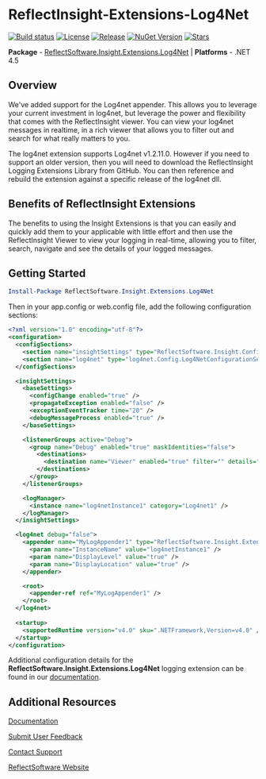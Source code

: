 # ReflectInsight-Extensions-Log4Net

[![Build status](https://ci.appveyor.com/api/projects/status/github/reflectsoftware/reflectinsight-extensions-log4net?svg=true)](https://ci.appveyor.com/project/reflectsoftware/reflectinsight-extensions-log4net)
[![License](https://img.shields.io/:license-MS--PL-blue.svg)](https://github.com/reflectsoftware/reflectinsight-extensions-log4net/license.md)
[![Release](https://img.shields.io/github/release/reflectsoftware/reflectinsight-extensions-log4net.svg)](https://github.com/reflectsoftware/reflectinsight-extensions-log4net/releases/latest)
[![NuGet Version](http://img.shields.io/nuget/v/reflectsoftware.insight.extensions.log4net.svg?style=flat)](http://www.nuget.org/packages/ReflectSoftware.Insight.Extensions.Log4Net/)
[![Stars](https://img.shields.io/github/stars/reflectsoftware/reflectinsight-extensions-log4net.svg)](https://github.com/reflectsoftware/reflectinsight-extensions-log4net/stargazers)

**Package** - [ReflectSoftware.Insight.Extensions.Log4Net](http://www.nuget.org/packages/ReflectSoftware.Insight.Extensions.Log4Net/) | **Platforms** - .NET 4.5

## Overview ##

We've added support for the Log4net appender. This allows you to leverage your current investment in log4net, but leverage the power and flexibility that comes with the ReflectInsight viewer. You can view your log4net messages in realtime, in a rich viewer that allows you to filter out and search for what really matters to you.

 The log4net extension supports Log4net v1.2.11.0. However if you need to support an older version, then you will need to download the ReflectInsight Logging Extensions Library from GitHub. You can then reference and rebuild the extension against a specific release of the log4net dll.

## Benefits of ReflectInsight Extensions ##

The benefits to using the Insight Extensions is that you can easily and quickly add them to your applicable with little effort and then use the ReflectInsight Viewer to view your logging in real-time, allowing you to filter, search, navigate and see the details of your logged messages.

## Getting Started

```powershell
Install-Package ReflectSoftware.Insight.Extensions.Log4Net
```

Then in your app.config or web.config file, add the following configuration sections:

```xml
<?xml version="1.0" encoding="utf-8"?>
<configuration>
  <configSections>
    <section name="insightSettings" type="ReflectSoftware.Insight.ConfigurationHandler,ReflectSoftware.Insight" />
    <section name="log4net" type="log4net.Config.Log4NetConfigurationSectionHandler, log4net" />
  </configSections>

  <insightSettings>
    <baseSettings>
      <configChange enabled="true" />
      <propagateException enabled="false" />
      <exceptionEventTracker time="20" />
      <debugMessageProcess enabled="true" />
    </baseSettings>

    <listenerGroups active="Debug">
      <group name="Debug" enabled="true" maskIdentities="false">
        <destinations>
          <destination name="Viewer" enabled="true" filter="" details="Viewer" />
        </destinations>
      </group>
    </listenerGroups>

    <logManager>
      <instance name="log4netInstance1" category="Log4net1" />
    </logManager>
  </insightSettings>

  <log4net debug="false">
    <appender name="MyLogAppender1" type="ReflectSoftware.Insight.Extensions.Log4net.LogAppender, ReflectSoftware.Insight.Extensions.Log4net">
      <param name="InstanceName" value="log4netInstance1" />
      <param name="DisplayLevel" value="true" />
      <param name="DisplayLocation" value="true" />
    </appender>

    <root>
      <appender-ref ref="MyLogAppender1" />
    </root>
  </log4net>
    
  <startup>
    <supportedRuntime version="v4.0" sku=".NETFramework,Version=v4.0" />
  </startup>
</configuration>
```

Additional configuration details for the **ReflectSoftware.Insight.Extensions.Log4Net** logging extension can be found in our [documentation](https://reflectsoftware.atlassian.net/wiki/display/RI5/Log4net+Extension).

## Additional Resources

[Documentation](https://reflectsoftware.atlassian.net/wiki/display/RI5/ReflectInsight+5+documentation)

[Submit User Feedback](http://reflectsoftware.uservoice.com/forums/158277-reflectinsight-feedback)

[Contact Support](support@reflectsoftware.com)

[ReflectSoftware Website](http://reflectsoftware.com)
